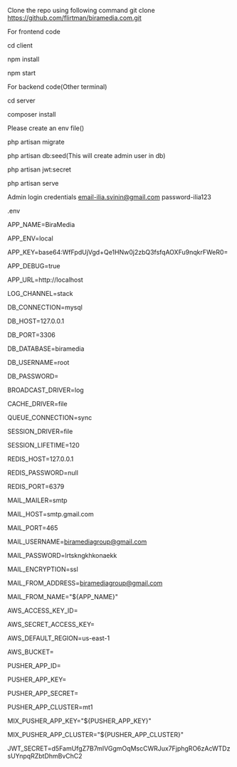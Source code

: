 Clone the repo using following command 
git clone https://github.com/flirtman/biramedia.com.git

For frontend code

cd client

npm install

npm start

For backend code(Other terminal)

cd server

composer install

Please create an env file()

php artisan migrate


php artisan db:seed(This will create admin user in db)

php artisan jwt:secret

php artisan serve

Admin login credentials
email-ilia.svinin@gmail.com
password-ilia123


.env 


APP_NAME=BiraMedia

APP_ENV=local

APP_KEY=base64:WfFpdUjVgd+Qe1HNw0j2zbQ3fsfqAOXFu9nqkrFWeR0=

APP_DEBUG=true

APP_URL=http://localhost

LOG_CHANNEL=stack

DB_CONNECTION=mysql

DB_HOST=127.0.0.1

DB_PORT=3306

DB_DATABASE=biramedia

DB_USERNAME=root

DB_PASSWORD=


BROADCAST_DRIVER=log

CACHE_DRIVER=file

QUEUE_CONNECTION=sync

SESSION_DRIVER=file

SESSION_LIFETIME=120

REDIS_HOST=127.0.0.1

REDIS_PASSWORD=null

REDIS_PORT=6379

MAIL_MAILER=smtp

MAIL_HOST=smtp.gmail.com

MAIL_PORT=465

MAIL_USERNAME=biramediagroup@gmail.com

MAIL_PASSWORD=lrtskngkhkonaekk

MAIL_ENCRYPTION=ssl

MAIL_FROM_ADDRESS=biramediagroup@gmail.com

MAIL_FROM_NAME="${APP_NAME}"

AWS_ACCESS_KEY_ID=

AWS_SECRET_ACCESS_KEY=

AWS_DEFAULT_REGION=us-east-1

AWS_BUCKET=

PUSHER_APP_ID=

PUSHER_APP_KEY=

PUSHER_APP_SECRET=

PUSHER_APP_CLUSTER=mt1

MIX_PUSHER_APP_KEY="${PUSHER_APP_KEY}"

MIX_PUSHER_APP_CLUSTER="${PUSHER_APP_CLUSTER}"

JWT_SECRET=d5FamUfgZ7B7mIVGgmOqMscCWRJux7FjphgRO6zAcWTDzsUYnpqRZbtDhmBvChC2
